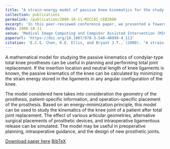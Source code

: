 ```yaml
---
title: "A strain-energy model of passive knee kinematics for the study of surgical implantation strategies"
collection: publications
permalink: /publication/2000-10-11-MICCAI_CEB2000
excerpt: 'In this peer-reviewed conference paper, we presented a foward-kinematics model based on virtual ligament for passive knee kinematics.'
date: 2000-10-11
venue: 'Medical Image Computing and Computer Assisted Intervention (MICCAI)'
paperurl: 'https://doi.org/10.1007/978-3-540-40899-4_113'
citation: 'E.C.S. Chen, R.E. Ellis, and Bryant J.T., (2000). "A strain-energy model of passive knee kinematics for the study of surgical implantation strategies"; in <i>Medical Image Computing and Computer Assisted Intervention -- MICCAI 2000</i>, LNCS 1935, pp. 1086-1095.'
---
```


A mathematical model for studying the passive kinematics of condylar-type total knee prostheses can be useful in planning and performing total joint replacement. If the insertion location and neutral length of knee ligaments is known, the passive kinematics of the knee can be calculated by minimizing the strain energy stored in the ligaments in any angular configuration of the knee.

The model considered here takes into consideration the geometry of the prosthesis, patient-specific information, and operation-specific placement of the prosthesis. Based on an energy-minimization principle, this model can be used to study the kinematics of the knee joint of a patient after total joint replacement. The effect of various articular geometries, alternative surgical placements of prosthetic devices, and intraoperative ligamentous release can be simulated. The model may be useful in preoperative planning, intraoperative guidance, and the design of new prosthetic joints.

[Download paper here](https://doi.org/10.1007/978-3-540-40899-4_113) [BibTeX](./../files/bibtex/CEB2000.bib)